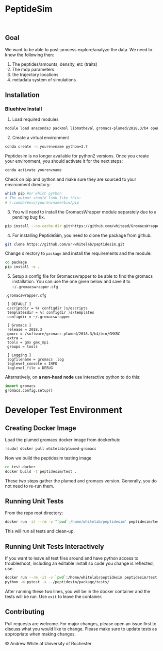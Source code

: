 # PeptideSim
​
## Goal

We want to be able to post-process explore/analyze the data. We need to know the following then:

   1. The peptides/amounts, density, etc (traits)
   2. The mdp parameters
   3. the trajectory locations
   4. metadata system of simulations

## Installation

### Bluehive Install

1. Load required modules
```bash
module load anaconda3 packmol libmatheval gromacs-plumed/2018.3/b4 openblas git
```

2. Create a virtual environment
```bash
conda create -n yourenvname python=3.7
```
Peptidesim is no longer available for python2 versions. Once you create your environment, you should activate it for the next steps:
```bash
conda activate yourenvname
```
Check on pip and python and make sure they are sourced to your environment directory:
```bash
which pip #or which python
# The output should look like this:
# /.conda/envs/yourenvname/bin/pip
```

3. You will need to install the GromacsWrapper module separately due to a pending bug fix.
```bash
pip install --no-cache-dir git+https://github.com/whitead/GromacsWrapper
```

4. For installing PeptideSim, you need to clone the package from github.
```bash
git clone https://github.com/ur-whitelab/peptidesim.git
```
Change directory to `package` and install the requirements and the module:
```bash
cd package
pip install -e .
```

5. Setup a config file for Gromacswrapper to be able to find the gromacs installation. You can use the one given below and save it to `~/.gromacswrapper.cfg`


`.gromacswrapper.cfg`
```text
 [ DEFAULT ]
 qscriptdir = %( configdir )s/qscripts
 templatesdir = %( configdir )s/templates
 configdir = ~/.gromacswrapper
​
 [ Gromacs ]
 release = 2018.3
 gmxrc = /software/gromacs-plumed/2018.3/b4/bin/GMXRC
 extra =
 tools = gmx gmx_mpi
 groups = tools
​
 [ Logging ]
 logfilename = gromacs .log
 loglevel_console = INFO
 loglevel_file = DEBUG
```

 Alternatively, on **a non-head node** use interactive python to do this:
```python
import gromacs
gromacs.config.setup()
```


# Developer Test Environment

## Creating Docker Image

Load the plumed gromacs docker image from dockerhub:

```sh
[sudo] docker pull whitelab/plumed-gromacs
```

Now we build the peptidesim testing image

```sh
cd test-docker
docker build -t peptidesim/test .
```

These two steps gather the plumed and gromacs version. Generally,
you do not need to re-run them.

## Running Unit Tests

From the repo root directory:

```sh
docker run -it --rm -v "`pwd`:/home/whitelab/peptidesim" peptidesim/test
```

This will run all tests and clean-up.

## Running Unit Tests Interactively

If you want to leave all test files around and have python access to troubleshoot,
including an editable install so code you change is reflected, use:

```sh
docker run --rm -it -v `pwd`:/home/whitelab/peptidesim peptidesim/test bash ../interact.sh
python -m pytest -x ../peptidesim/package/tests/
```

After running these two lines, you will be in the docker container and the tests will be run. Use `exit`
to leave the container.

## Contributing

Pull requests are welcome. For major changes, please open an issue first to discuss what you would like to change.
Please make sure to update tests as appropriate when making changes.
​

&copy; Andrew White at University of Rochester